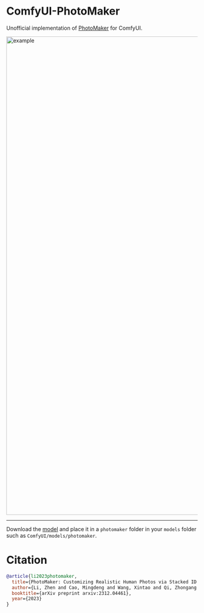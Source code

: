 # ComfyUI-PhotoMaker 

Unofficial implementation of [PhotoMaker](https://github.com/TencentARC/PhotoMaker) for ComfyUI.

<img width="1261" alt="example" src="https://github.com/shiimizu/ComfyUI-PhotoMaker/assets/54494639/60fb27b4-dca1-4531-93ea-72678680c259">


---

Download the [model](https://huggingface.co/TencentARC/PhotoMaker) and place it in a `photomaker` folder in your `models` folder such as `ComfyUI/models/photomaker`.

# Citation
```bibtex
@article{li2023photomaker,
  title={PhotoMaker: Customizing Realistic Human Photos via Stacked ID Embedding},
  author={Li, Zhen and Cao, Mingdeng and Wang, Xintao and Qi, Zhongang and Cheng, Ming-Ming and Shan, Ying},
  booktitle={arXiv preprint arxiv:2312.04461},
  year={2023}
}
```
